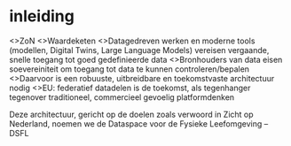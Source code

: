 # inleiding
<>ZoN
<>Waardeketen
<>Datagedreven werken en moderne tools (modellen, Digital Twins, Large Language Models) vereisen vergaande, snelle toegang tot goed gedefinieerde data
<>Bronhouders van data eisen soevereiniteit om toegang tot data te kunnen controleren/bepalen
<>Daarvoor is een robuuste, uitbreidbare en toekomstvaste architectuur nodig
<>EU: federatief datadelen is de toekomst, als tegenhanger tegenover traditioneel, commercieel gevoelig platformdenken

Deze architectuur, gericht op de doelen zoals verwoord in Zicht op Nederland, noemen we de Dataspace voor de Fysieke Leefomgeving – DSFL
